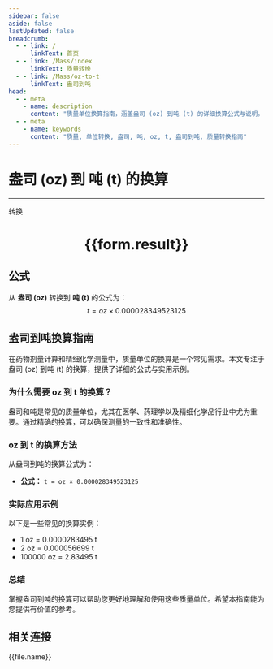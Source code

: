 ```yaml
---
sidebar: false
aside: false
lastUpdated: false
breadcrumb:
  - - link: /
      linkText: 首页
  - - link: /Mass/index
      linkText: 质量转换
  - - link: /Mass/oz-to-t
      linkText: 盎司到吨
head:
  - - meta
    - name: description
      content: "质量单位换算指南，涵盖盎司 (oz) 到吨 (t) 的详细换算公式与说明。"
  - - meta
    - name: keywords
      content: "质量, 单位转换, 盎司, 吨, oz, t, 盎司到吨, 质量转换指南"
---
```

# 盎司 (oz) 到 吨 (t) 的换算
---
<script setup>
import { onMounted, reactive, inject, ref } from 'vue'
import { NButton, NForm, NFormItem, NInput, NInputNumber, NSelect, NCard, useMessage,NGrid ,NGi } from 'naive-ui'
import { defineClientComponent } from 'vitepress'
import { Mass } from '../../files';

const convert = inject('convert')

const form = reactive({
  number: null,
  result: '',
})

const convertHandler = () => {
  if (form.number !== null && !isNaN(form.number)) {
    const convertedValue = parseFloat(form.number) * 0.000028349523125
    form.result = `${form.number}oz = ${convertedValue.toFixed(6)}t`
  } else {
    form.result = '请输入有效的数值。'
  }
}
</script>

<n-form size="large" :model="form">
  <n-form-item label="盎司 (oz)">
    <n-input-number v-model:value="form.number" placeholder="输入盎司" style="width: 100%" />
  </n-form-item>
  <n-form-item>
    <n-button type="primary" @click="convertHandler" block>转换</n-button>
  </n-form-item>
</n-form>

<n-card  embedded :bordered="false" hoverable>
  <div  style="text-align:center">
    <h1>{{form.result}}</h1>
  </div>
</n-card>

## 公式

从 **盎司 (oz)** 转换到 **吨 (t)** 的公式为：
$$ t = oz \times 0.000028349523125 $$

## 盎司到吨换算指南

在药物剂量计算和精细化学测量中，质量单位的换算是一个常见需求。本文专注于盎司 (oz) 到吨 (t) 的换算，提供了详细的公式与实用示例。

### 为什么需要 oz 到 t 的换算？

盎司和吨是常见的质量单位，尤其在医学、药理学以及精细化学品行业中尤为重要。通过精确的换算，可以确保测量的一致性和准确性。

### oz 到 t 的换算方法

从盎司到吨的换算公式为：

- **公式：** `t = oz × 0.000028349523125`

### 实际应用示例

以下是一些常见的换算实例：

- 1 oz = 0.0000283495 t
- 2 oz = 0.000056699 t
- 100000 oz = 2.83495 t

### 总结

掌握盎司到吨的换算可以帮助您更好地理解和使用这些质量单位。希望本指南能为您提供有价值的参考。

## 相关连接
<n-grid x-gap="12" :cols="4">
  <n-gi v-for="(file, index) in Mass" :key="index">
    <n-button
      text
      tag="a"
      :href="file.path"
      type="primary"
    >
      {{file.name}}
    </n-button>
  </n-gi>
</n-grid>